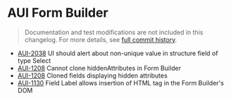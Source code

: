 # AUI Form Builder

> Documentation and test modifications are not included in this changelog. For more details, see [full commit history](https://github.com/liferay/alloy-ui/commits/master/src/aui-form-builder).

* [AUI-2038](https://issues.liferay.com/browse/AUI-2038) UI should alert about non-unique value in structure field of type Select
* [AUI-1208](https://issues.liferay.com/browse/AUI-1346) Cannot clone hiddenAttributes in Form Builder
* [AUI-1208](https://issues.liferay.com/browse/AUI-1208) Cloned fields displaying hidden attributes
* [AUI-1130](https://issues.liferay.com/browse/AUI-1130) Field Label allows insertion of HTML tag in the Form Builder's DOM